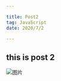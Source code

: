 ```yaml
---

title: Post2
tag: JavaScript
date: 2020/7/2

---
```


## this is post 2

![图片](https://cadecode.info/cover/1.png)